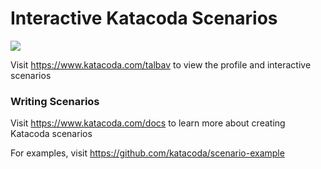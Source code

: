 # Interactive Katacoda Scenarios

[![](http://shields.katacoda.com/katacoda/talbav/count.svg)](https://www.katacoda.com/talbav "Get your profile on Katacoda.com")

Visit https://www.katacoda.com/talbav to view the profile and interactive scenarios

### Writing Scenarios
Visit https://www.katacoda.com/docs to learn more about creating Katacoda scenarios

For examples, visit https://github.com/katacoda/scenario-example
